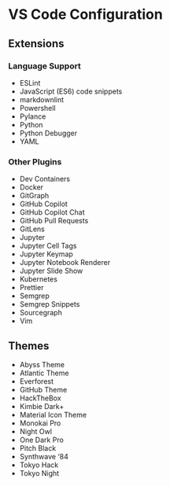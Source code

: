 # VS Code Configuration

## Extensions

### Language Support

- ESLint
- JavaScript (ES6) code snippets
- markdownlint
- Powershell
- Pylance
- Python
- Python Debugger
- YAML

### Other Plugins

- Dev Containers
- Docker
- GitGraph
- GitHub Copilot
- GitHub Copilot Chat
- GitHub Pull Requests
- GitLens
- Jupyter
- Jupyter Cell Tags
- Jupyter Keymap
- Jupyter Notebook Renderer
- Jupyter Slide Show
- Kubernetes
- Prettier
- Semgrep
- Semgrep Snippets
- Sourcegraph
- Vim

## Themes

- Abyss Theme
- Atlantic Theme
- Everforest
- GitHub Theme
- HackTheBox
- Kimbie Dark+
- Material Icon Theme
- Monokai Pro
- Night Owl
- One Dark Pro
- Pitch Black
- Synthwave ‘84
- Tokyo Hack
- Tokyo Night

